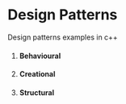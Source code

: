 # Design Patterns

Design patterns examples in c++

1. #### Behavioural
2. #### Creational
3. #### Structural

